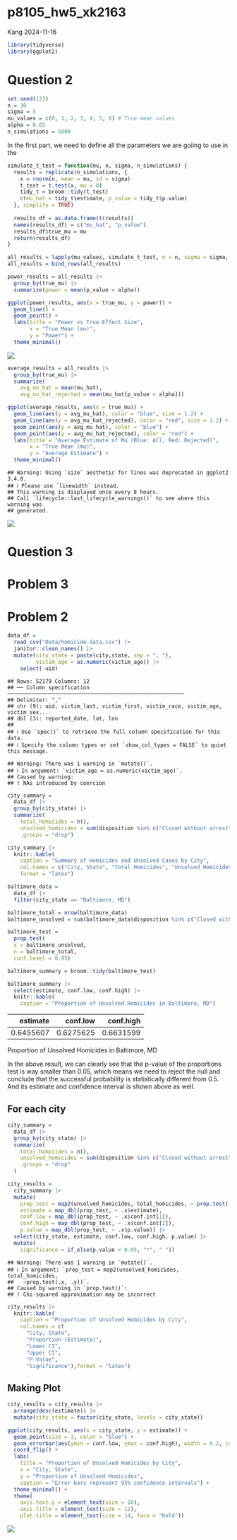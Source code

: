 p8105_hw5_xk2163
================
Kang
2024-11-16

``` r
library(tidyverse)
library(ggplot2)
```

# Question 2

``` r
set.seed(123)
n = 30         
sigma = 5       
mu_values = c(0, 1, 2, 3, 4, 5, 6) # True mean values
alpha = 0.05    
n_simulations = 5000
```

In the first part, we need to define all the parameters we are goiing to
use in the

``` r
simulate_t_test = function(mu, n, sigma, n_simulations) {
  results = replicate(n_simulations, {
    x = rnorm(n, mean = mu, sd = sigma)
    t_test = t.test(x, mu = 0)
    tidy_t = broom::tidy(t_test)
    c(mu_hat = tidy_t$estimate, p_value = tidy_t$p.value)
  }, simplify = TRUE)
  
  results_df = as.data.frame(t(results))
  names(results_df) = c("mu_hat", "p_value")
  results_df$true_mu = mu
  return(results_df)
}

all_results = lapply(mu_values, simulate_t_test, n = n, sigma = sigma, n_simulations = n_simulations)
all_results = bind_rows(all_results)
```

``` r
power_results = all_results |>
  group_by(true_mu) |>
  summarize(power = mean(p_value < alpha))

ggplot(power_results, aes(x = true_mu, y = power)) +
  geom_line() +
  geom_point() +
  labs(title = "Power vs True Effect Size",
       x = "True Mean (mu)",
       y = "Power") +
  theme_minimal()
```

![](p8105_hw5_xk2163_files/figure-gfm/unnamed-chunk-3-1.png)<!-- -->

``` r
average_results = all_results |>
  group_by(true_mu) |>
  summarize(
    avg_mu_hat = mean(mu_hat),
    avg_mu_hat_rejected = mean(mu_hat[p_value < alpha]))

ggplot(average_results, aes(x = true_mu)) +
  geom_line(aes(y = avg_mu_hat), color = "blue", size = 1.2) +
  geom_line(aes(y = avg_mu_hat_rejected), color = "red", size = 1.2) +
  geom_point(aes(y = avg_mu_hat), color = "blue") +
  geom_point(aes(y = avg_mu_hat_rejected), color = "red") +
  labs(title = "Average Estimate of Mu (Blue: All, Red: Rejected)",
       x = "True Mean (mu)",
       y = "Average Estimate") +
  theme_minimal()
```

    ## Warning: Using `size` aesthetic for lines was deprecated in ggplot2 3.4.0.
    ## ℹ Please use `linewidth` instead.
    ## This warning is displayed once every 8 hours.
    ## Call `lifecycle::last_lifecycle_warnings()` to see where this warning was
    ## generated.

![](p8105_hw5_xk2163_files/figure-gfm/unnamed-chunk-4-1.png)<!-- -->

# Question 3

# Problem 3

# Problem 2

``` r
data_df = 
  read_csv("Data/homicide-data.csv") |> 
  janitor::clean_names() |> 
  mutate(city_state = paste(city,state, sep = ", "),
         victim_age = as.numeric(victim_age)) |> 
    select(-uid)
```

    ## Rows: 52179 Columns: 12
    ## ── Column specification ────────────────────────────────────────────────────────
    ## Delimiter: ","
    ## chr (9): uid, victim_last, victim_first, victim_race, victim_age, victim_sex...
    ## dbl (3): reported_date, lat, lon
    ## 
    ## ℹ Use `spec()` to retrieve the full column specification for this data.
    ## ℹ Specify the column types or set `show_col_types = FALSE` to quiet this message.

    ## Warning: There was 1 warning in `mutate()`.
    ## ℹ In argument: `victim_age = as.numeric(victim_age)`.
    ## Caused by warning:
    ## ! NAs introduced by coercion

``` r
city_summary =
  data_df |> 
  group_by(city_state) |> 
  summarize(
    total_homicides = n(),
    unsolved_homicides = sum(disposition %in% c("Closed without arrest", "Open/No arrest")),
    .groups = "drop")

city_summary |> 
  knitr::kable(
    caption = "Summary of Homicides and Unsolved Cases by City",
    col.names = c("City, State", "Total Homicides", "Unsolved Homicides"),
    format = "latex")
```

``` r
baltimore_data =
  data_df |> 
  filter(city_state == "Baltimore, MD")

baltimore_total = nrow(baltimore_data)
baltimore_unsolved = sum(baltimore_data$disposition %in% c("Closed without arrest", "Open/No arrest"))

baltimore_test =
  prop.test(
  x = baltimore_unsolved,
  n = baltimore_total,
  conf.level = 0.95)

baltimore_summary = broom::tidy(baltimore_test)

baltimore_summary |> 
  select(estimate, conf.low, conf.high) |> 
  knitr::kable(
    caption = "Proportion of Unsolved Homicides in Baltimore, MD")
```

|  estimate |  conf.low | conf.high |
|----------:|----------:|----------:|
| 0.6455607 | 0.6275625 | 0.6631599 |

Proportion of Unsolved Homicides in Baltimore, MD

In the above result, we can clearly see that the p-value of the
proportions test is way smaller than 0.05, which means we need to reject
the null and conclude that the successful probability is statistically
different from 0.5. And its estimate and confidence interval is shown
above as well.

## For each city

``` r
city_summary = 
  data_df |>
  group_by(city_state) |>
  summarize(
    total_homicides = n(),
    unsolved_homicides = sum(disposition %in% c("Closed without arrest", "Open/No arrest")),
    .groups = "drop"
  )

city_results =
  city_summary |>
  mutate(
    prop_test = map2(unsolved_homicides, total_homicides, ~ prop.test(.x, .y)),
    estimate = map_dbl(prop_test, ~ .x$estimate),
    conf.low = map_dbl(prop_test, ~ .x$conf.int[1]),
    conf.high = map_dbl(prop_test, ~ .x$conf.int[2]),
    p.value = map_dbl(prop_test, ~ .x$p.value)) |>
  select(city_state, estimate, conf.low, conf.high, p.value) |>
  mutate(
    significance = if_else(p.value < 0.05, "*", " "))
```

    ## Warning: There was 1 warning in `mutate()`.
    ## ℹ In argument: `prop_test = map2(unsolved_homicides, total_homicides,
    ##   ~prop.test(.x, .y))`.
    ## Caused by warning in `prop.test()`:
    ## ! Chi-squared approximation may be incorrect

``` r
city_results |>
  knitr::kable(
    caption = "Proportion of Unsolved Homicides by City",
    col.names = c(
      "City, State", 
      "Proportion (Estimate)", 
      "Lower CI", 
      "Upper CI", 
      "P-Value", 
      "Significance"),format = "latex")
```

## Making Plot

``` r
city_results = city_results |>
  arrange(desc(estimate)) |>
  mutate(city_state = factor(city_state, levels = city_state))

ggplot(city_results, aes(x = city_state, y = estimate)) +
  geom_point(size = 3, color = "blue") +
  geom_errorbar(aes(ymin = conf.low, ymax = conf.high), width = 0.2, color = "darkgray") +
  coord_flip() + 
  labs(
    title = "Proportion of Unsolved Homicides by City",
    x = "City, State",
    y = "Proportion of Unsolved Homicides",
    caption = "Error bars represent 95% confidence intervals") +
  theme_minimal() +
  theme(
    axis.text.y = element_text(size = 10),
    axis.title = element_text(size = 12),
    plot.title = element_text(size = 14, face = "bold"))
```

![](p8105_hw5_xk2163_files/figure-gfm/unnamed-chunk-9-1.png)<!-- -->

